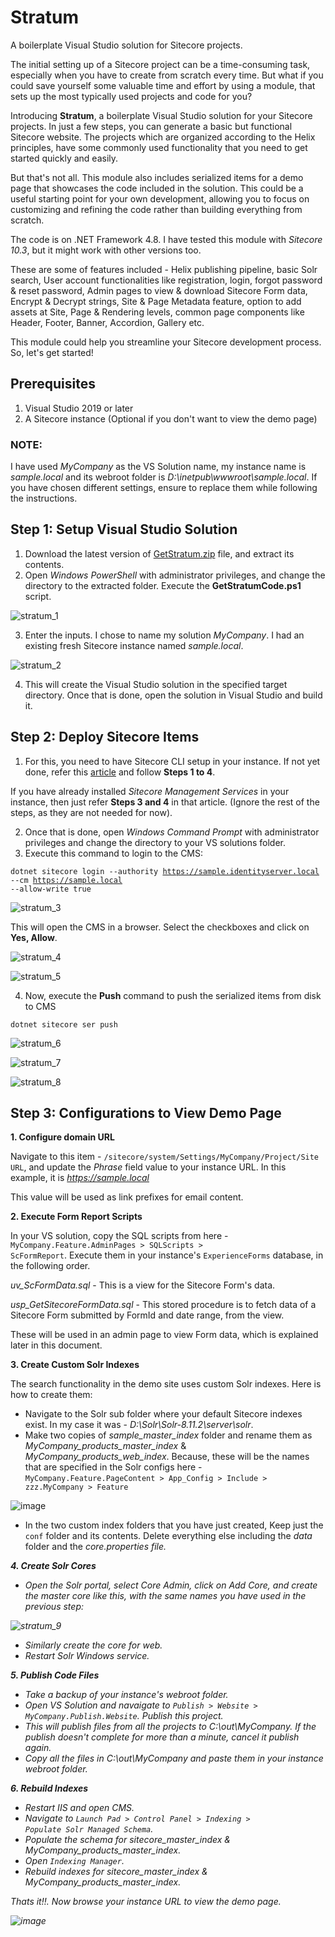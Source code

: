 # Stratum
A boilerplate Visual Studio solution for Sitecore projects.

The initial setting up of a Sitecore project can be a time-consuming task, especially when you have to create from scratch every time. But what if you could save yourself some valuable time and effort by using a module, that sets up the most typically used projects and code for you?

Introducing <b>Stratum</b>, a boilerplate Visual Studio solution for your Sitecore projects. In just a few steps, you can generate a basic but functional Sitecore website. The projects which are organized according to the Helix principles, have some commonly used functionality that you need to get started quickly and easily.

But that's not all. This module also includes serialized items for a demo page that showcases the code included in the solution. This could be a useful starting point for your own development, allowing you to focus on customizing and refining the code rather than building everything from scratch.

The code is on .NET Framework 4.8. I have tested this module with <i>Sitecore 10.3</i>, but it might work with other versions too.

These are some of features included - Helix publishing pipeline, basic Solr search, User account functionalities like registration, login, forgot password & reset password, Admin pages to view & download Sitecore Form data, Encrypt & Decrypt strings, Site & Page Metadata feature, option to add assets at Site, Page & Rendering levels, common page components like Header, Footer, Banner, Accordion, Gallery etc.

This module could help you streamline your Sitecore development process. So, let's get started!

## Prerequisites
1. Visual Studio 2019 or later
2. A Sitecore instance (Optional if you don't want to view the demo page)

### NOTE: 
I have used <i>MyCompany</i> as the VS Solution name, my instance name is <i>sample.local</i> and its webroot folder is <i>D:\inetpub\wwwroot\sample.local</i>.
If you have chosen different settings, ensure to replace them while following the instructions.

## Step 1: Setup Visual Studio Solution

1. Download the latest version of <a target="_blank" href="https://github.com/sukesh-y/Downloads/tree/main/Stratum">GetStratum.zip</a> file, and extract its contents.
2. Open <i>Windows PowerShell</i> with administrator privileges, and change the directory to the extracted folder. Execute the <b>GetStratumCode.ps1</b> script.

![stratum_1](https://user-images.githubusercontent.com/24619393/235687985-2cb64452-60b5-4f9c-a560-9e312aa990e7.png)

3. Enter the inputs. I chose to name my solution <i>MyCompany</i>. I had an existing fresh Sitecore instance named <i>sample.local</i>. 

![stratum_2](https://user-images.githubusercontent.com/24619393/235832661-2fa106f4-e3e6-40f0-8cc9-48d689d1b2a5.png)

4. This will create the Visual Studio solution in the specified target directory. Once that is done, open the solution in Visual Studio and build it.


## Step 2: Deploy Sitecore Items
1. For this, you need to have Sitecore CLI setup in your instance. If not yet done, refer this <a target="_blank" href="https://saltandsitecore.wordpress.com/2023/04/24/setup-sitecore-cli/">article</a> and follow <b>Steps 1 to 4</b>. 

If you have already installed <i>Sitecore Management Services</i> in your instance, then just refer <b>Steps 3 and 4</b> in that article. 
(Ignore the rest of the steps, as they are not needed for now).

2. Once that is done, open <i>Windows Command Prompt</i> with administrator privileges and change the directory to your VS solutions folder. 
3. Execute this command to login to the CMS:

<code>dotnet sitecore login --authority https://sample.identityserver.local --cm https://sample.local --allow-write true</code>

![stratum_3](https://user-images.githubusercontent.com/24619393/235833861-319c9e5f-40ca-42bc-b650-61ab1bf8b640.png)

This will open the CMS in a browser. Select the checkboxes and click on <b>Yes, Allow</b>.

![stratum_4](https://user-images.githubusercontent.com/24619393/235833924-159d13b8-7ed2-4bb3-8d0a-6ef6d7cfbfd1.png)

![stratum_5](https://user-images.githubusercontent.com/24619393/235833834-eba08dd8-c00a-4c45-bbad-423861f9cbd6.png)

4. Now, execute the <b>Push</b> command to push the serialized items from disk to CMS

<code>dotnet sitecore ser push</code>

![stratum_6](https://user-images.githubusercontent.com/24619393/235855800-b63bad16-b10e-4f5b-abbc-e86b6dd14199.png)

![stratum_7](https://user-images.githubusercontent.com/24619393/235855821-9619db18-f161-4f29-866c-335cdd2a0cff.png)

![stratum_8](https://user-images.githubusercontent.com/24619393/235855845-e7282b3c-fb58-409b-9ad5-65b5d25cc204.png)


## Step 3: Configurations to View Demo Page
<b>1. Configure domain URL</b> 

Navigate to this item - <code>/sitecore/system/Settings/MyCompany/Project/Site URL</code>, and update the <i>Phrase</i> field value to your instance URL. In this example, it is <i>https://sample.local</i>

This value will be used as link prefixes for email content.

<b>2. Execute Form Report Scripts</b>

In your VS solution, copy the SQL scripts from here - <code>MyCompany.Feature.AdminPages > SQLScripts > ScFormReport</code>. Execute them in your instance's <code>ExperienceForms</code> database, in the following order.

<i>uv_ScFormData.sql</i> - This is a view for the Sitecore Form's data.

<i>usp_GetSitecoreFormData.sql</i> - This stored procedure is to fetch data of a Sitecore Form submitted by FormId and date range, from the view.

These will be used in an admin page to view Form data, which is explained later in this document.

<b>3. Create Custom Solr Indexes</b>

The search functionality in the demo site uses custom Solr indexes. Here is how to create them:

- Navigate to the Solr sub folder where your default Sitecore indexes exist. In my case it was - <i>D:\Solr\Solr-8.11.2\server\solr</i>.
- Make two copies of <i>sample_master_index</i> folder and rename them as <i>MyCompany_products_master_index</i> & <i>MyCompany_products_web_index</i>. Because, these will be the names that are specified in the Solr configs here - <code>MyCompany.Feature.PageContent > App_Config > Include > zzz.MyCompany > Feature</code>

![image](https://user-images.githubusercontent.com/24619393/235883375-504abe36-c9f0-400e-be62-6d55793e372e.png)

- In the two custom index folders that you have just created, Keep just the <code>conf</code> folder and its contents. Delete everything else including the <i>data</i> folder and the <i>core.properties<i> file.

<b>4. Create Solr Cores</b>
  - Open the Solr portal, select <i>Core Admin</i>, click on <i>Add Core</i>, and create the <i>master</i> core like this, with the same names you have used in the previous step:
  
  ![stratum_9](https://user-images.githubusercontent.com/24619393/235885512-7f45c266-984c-420e-9e0a-ed36350a0f63.png)

  - Similarly create the core for <i>web</i>.
  - Restart Solr Windows service.
  
<b>5. Publish Code Files</b>
- Take a backup of your instance's webroot folder. 
- Open VS Solution and navaigate to <code>Publish > Website > MyCompany.Publish.Website</code>. Publish this project.
- This will publish files from all the projects to <i>C:\out\MyCompany</i>. If the publish doesn't complete for more than a minute, cancel it publish again.
- Copy all the files in <i>C:\out\MyCompany</i> and paste them in your instance webroot folder.   
  
<b>6. Rebuild Indexes</b>
- Restart IIS and open CMS.
- Navigate to <code>Launch Pad > Control Panel > Indexing > Populate Solr Managed Schema</code>.
- Populate the schema for <i>sitecore_master_index</i> & <i>MyCompany_products_master_index</i>. 
- Open <code>Indexing Manager</code>.
- Rebuild indexes for <i>sitecore_master_index</i> & <i>MyCompany_products_master_index</i>.
  
Thats it!!. Now browse your instance URL to view the demo page.
  
  ![image](https://user-images.githubusercontent.com/24619393/235892899-c8a4c07f-4f9d-401e-845a-a8a8dafe30cf.png)

  

  








